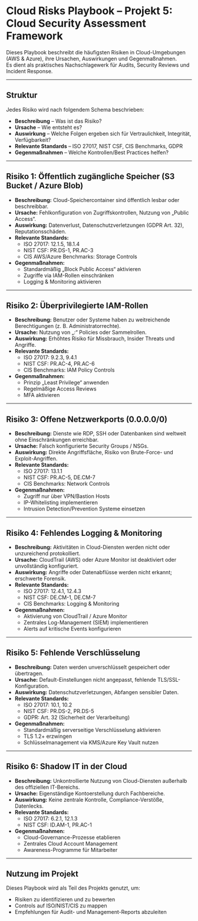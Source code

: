 # Cloud Risks Playbook – Projekt 5: Cloud Security Assessment Framework

Dieses Playbook beschreibt die häufigsten Risiken in Cloud-Umgebungen (AWS & Azure), ihre Ursachen, Auswirkungen und Gegenmaßnahmen.  
Es dient als praktisches Nachschlagewerk für Audits, Security Reviews und Incident Response.

---

## Struktur
Jedes Risiko wird nach folgendem Schema beschrieben:
- **Beschreibung** – Was ist das Risiko?  
- **Ursache** – Wie entsteht es?  
- **Auswirkung** – Welche Folgen ergeben sich für Vertraulichkeit, Integrität, Verfügbarkeit?  
- **Relevante Standards** – ISO 27017, NIST CSF, CIS Benchmarks, GDPR  
- **Gegenmaßnahmen** – Welche Kontrollen/Best Practices helfen?  

---

## Risiko 1: Öffentlich zugängliche Speicher (S3 Bucket / Azure Blob)
- **Beschreibung:** Cloud-Speichercontainer sind öffentlich lesbar oder beschreibbar.  
- **Ursache:** Fehlkonfiguration von Zugriffskontrollen, Nutzung von „Public Access“.  
- **Auswirkung:** Datenverlust, Datenschutzverletzungen (GDPR Art. 32), Reputationsschäden.  
- **Relevante Standards:**  
  - ISO 27017: 12.1.5, 18.1.4  
  - NIST CSF: PR.DS-1, PR.AC-3  
  - CIS AWS/Azure Benchmarks: Storage Controls  
- **Gegenmaßnahmen:**  
  - Standardmäßig „Block Public Access“ aktivieren  
  - Zugriffe via IAM-Rollen einschränken  
  - Logging & Monitoring aktivieren  

---

## Risiko 2: Überprivilegierte IAM-Rollen
- **Beschreibung:** Benutzer oder Systeme haben zu weitreichende Berechtigungen (z. B. Administratorrechte).  
- **Ursache:** Nutzung von „*:*“ Policies oder Sammelrollen.  
- **Auswirkung:** Erhöhtes Risiko für Missbrauch, Insider Threats und Angriffe.  
- **Relevante Standards:**  
  - ISO 27017: 9.2.3, 9.4.1  
  - NIST CSF: PR.AC-4, PR.AC-6  
  - CIS Benchmarks: IAM Policy Controls  
- **Gegenmaßnahmen:**  
  - Prinzip „Least Privilege“ anwenden  
  - Regelmäßige Access Reviews  
  - MFA aktivieren  

---

## Risiko 3: Offene Netzwerkports (0.0.0.0/0)
- **Beschreibung:** Dienste wie RDP, SSH oder Datenbanken sind weltweit ohne Einschränkungen erreichbar.  
- **Ursache:** Falsch konfigurierte Security Groups / NSGs.  
- **Auswirkung:** Direkte Angriffsfläche, Risiko von Brute-Force- und Exploit-Angriffen.  
- **Relevante Standards:**  
  - ISO 27017: 13.1.1  
  - NIST CSF: PR.AC-5, DE.CM-7  
  - CIS Benchmarks: Network Controls  
- **Gegenmaßnahmen:**  
  - Zugriff nur über VPN/Bastion Hosts  
  - IP-Whitelisting implementieren  
  - Intrusion Detection/Prevention Systeme einsetzen  

---

## Risiko 4: Fehlendes Logging & Monitoring
- **Beschreibung:** Aktivitäten in Cloud-Diensten werden nicht oder unzureichend protokolliert.  
- **Ursache:** CloudTrail (AWS) oder Azure Monitor ist deaktiviert oder unvollständig konfiguriert.  
- **Auswirkung:** Angriffe oder Datenabflüsse werden nicht erkannt; erschwerte Forensik.  
- **Relevante Standards:**  
  - ISO 27017: 12.4.1, 12.4.3  
  - NIST CSF: DE.CM-1, DE.CM-7  
  - CIS Benchmarks: Logging & Monitoring  
- **Gegenmaßnahmen:**  
  - Aktivierung von CloudTrail / Azure Monitor  
  - Zentrales Log-Management (SIEM) implementieren  
  - Alerts auf kritische Events konfigurieren  

---

## Risiko 5: Fehlende Verschlüsselung
- **Beschreibung:** Daten werden unverschlüsselt gespeichert oder übertragen.  
- **Ursache:** Default-Einstellungen nicht angepasst, fehlende TLS/SSL-Konfiguration.  
- **Auswirkung:** Datenschutzverletzungen, Abfangen sensibler Daten.  
- **Relevante Standards:**  
  - ISO 27017: 10.1, 10.2  
  - NIST CSF: PR.DS-2, PR.DS-5  
  - GDPR: Art. 32 (Sicherheit der Verarbeitung)  
- **Gegenmaßnahmen:**  
  - Standardmäßig serverseitige Verschlüsselung aktivieren  
  - TLS 1.2+ erzwingen  
  - Schlüsselmanagement via KMS/Azure Key Vault nutzen  

---

## Risiko 6: Shadow IT in der Cloud
- **Beschreibung:** Unkontrollierte Nutzung von Cloud-Diensten außerhalb des offiziellen IT-Bereichs.  
- **Ursache:** Eigenständige Kontoerstellung durch Fachbereiche.  
- **Auswirkung:** Keine zentrale Kontrolle, Compliance-Verstöße, Datenlecks.  
- **Relevante Standards:**  
  - ISO 27017: 6.2.1, 12.1.3  
  - NIST CSF: ID.AM-1, PR.AC-1  
- **Gegenmaßnahmen:**  
  - Cloud-Governance-Prozesse etablieren  
  - Zentrales Cloud Account Management  
  - Awareness-Programme für Mitarbeiter  

---

## Nutzung im Projekt
Dieses Playbook wird als Teil des Projekts genutzt, um:  
- Risiken zu identifizieren und zu bewerten  
- Controls auf ISO/NIST/CIS zu mappen  
- Empfehlungen für Audit- und Management-Reports abzuleiten  
